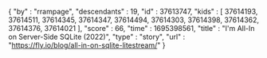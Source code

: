 {
  "by" : "rrampage",
  "descendants" : 19,
  "id" : 37613747,
  "kids" : [ 37614193, 37614511, 37614345, 37614347, 37614494, 37614303, 37614398, 37614362, 37614376, 37614021 ],
  "score" : 66,
  "time" : 1695398561,
  "title" : "I'm All-In on Server-Side SQLite (2022)",
  "type" : "story",
  "url" : "https://fly.io/blog/all-in-on-sqlite-litestream/"
}
